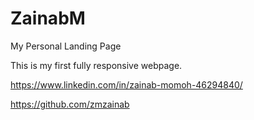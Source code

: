 # ZainabM
My Personal Landing Page 

This is my first fully responsive webpage.

https://www.linkedin.com/in/zainab-momoh-46294840/ 

https://github.com/zmzainab
